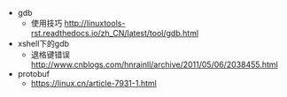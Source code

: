 - gdb
  - 使用技巧 http://linuxtools-rst.readthedocs.io/zh_CN/latest/tool/gdb.html
- xshell下的gdb
  - 退格键错误 http://www.cnblogs.com/hnrainll/archive/2011/05/06/2038455.html
- protobuf
  - https://linux.cn/article-7931-1.html

